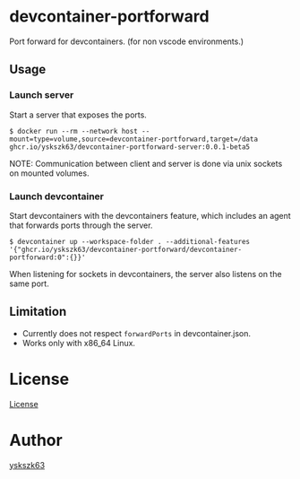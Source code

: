 # devcontainer-portforward

Port forward for devcontainers. (for non vscode environments.)

## Usage

### Launch server

Start a server that exposes the ports.

```
$ docker run --rm --network host --mount=type=volume,source=devcontainer-portforward,target=/data ghcr.io/yskszk63/devcontainer-portforward-server:0.0.1-beta5
```

NOTE: Communication between client and server is done via unix sockets on mounted volumes.

### Launch devcontainer

Start devcontainers with the devcontainers feature, which includes an agent that forwards ports through the server.

```
$ devcontainer up --workspace-folder . --additional-features '{"ghcr.io/yskszk63/devcontainer-portforward/devcontainer-portforward:0":{}}'
```

When listening for sockets in devcontainers, the server also listens on the same port.

## Limitation

- Currently does not respect `forwardPorts` in devcontainer.json.
- Works only with x86_64 Linux.

# License

[License](LICENSE)

# Author

[yskszk63](https://github.com/yskszk63)
